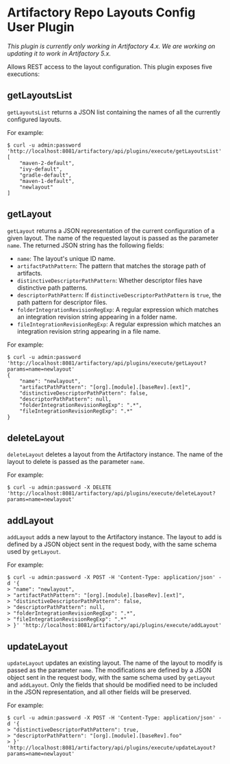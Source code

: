 Artifactory Repo Layouts Config User Plugin
===========================================

*This plugin is currently only working in Artifactory 4.x. We are working on updating it to work in Artifactory 5.x.*

Allows REST access to the layout configuration. This plugin exposes five
executions:

getLayoutsList
--------------

`getLayoutsList` returns a JSON list containing the names of all the currently
configured layouts.

For example:

```
$ curl -u admin:password 'http://localhost:8081/artifactory/api/plugins/execute/getLayoutsList'
[
    "maven-2-default",
    "ivy-default",
    "gradle-default",
    "maven-1-default",
    "newlayout"
]
```

getLayout
---------

`getLayout` returns a JSON representation of the current configuration of a
given layout. The name of the requested layout is passed as the parameter
`name`. The returned JSON string has the following fields:

- `name`: The layout's unique ID name.
- `artifactPathPattern`: The pattern that matches the storage path of artifacts.
- `distinctiveDescriptorPathPattern`: Whether descriptor files have distinctive
  path patterns.
- `descriptorPathPattern`: If `distinctiveDescriptorPathPattern` is `true`, the
  path pattern for descriptor files.
- `folderIntegrationRevisionRegExp`: A regular expression which matches an
  integration revision string appearing in a folder name.
- `fileIntegrationRevisionRegExp`: A regular expression which matches an
  integration revision string appearing in a file name.

For example:

```
$ curl -u admin:password 'http://localhost:8081/artifactory/api/plugins/execute/getLayout?params=name=newlayout'
{
    "name": "newlayout",
    "artifactPathPattern": "[org].[module].[baseRev].[ext]",
    "distinctiveDescriptorPathPattern": false,
    "descriptorPathPattern": null,
    "folderIntegrationRevisionRegExp": ".*",
    "fileIntegrationRevisionRegExp": ".*"
}
```

deleteLayout
------------

`deleteLayout` deletes a layout from the Artifactory instance. The name of the
layout to delete is passed as the parameter `name`.

For example:

```
$ curl -u admin:password -X DELETE 'http://localhost:8081/artifactory/api/plugins/execute/deleteLayout?params=name=newlayout'
```

addLayout
---------

`addLayout` adds a new layout to the Artifactory instance. The layout to add is
defined by a JSON object sent in the request body, with the same schema used by
`getLayout`.

For example:

```
$ curl -u admin:password -X POST -H 'Content-Type: application/json' -d '{
> "name": "newlayout",
> "artifactPathPattern": "[org].[module].[baseRev].[ext]",
> "distinctiveDescriptorPathPattern": false,
> "descriptorPathPattern": null,
> "folderIntegrationRevisionRegExp": ".*",
> "fileIntegrationRevisionRegExp": ".*"
> }' 'http://localhost:8081/artifactory/api/plugins/execute/addLayout'
```

updateLayout
------------

`updateLayout` updates an existing layout. The name of the layout to modify is
passed as the parameter `name`. The modifications are defined by a JSON object
sent in the request body, with the same schema used by `getLayout` and
`addLayout`. Only the fields that should be modified need to be included in the
JSON representation, and all other fields will be preserved.

For example:

```
$ curl -u admin:password -X POST -H 'Content-Type: application/json' -d '{
> "distinctiveDescriptorPathPattern": true,
> "descriptorPathPattern": "[org].[module].[baseRev].foo"
> }' 'http://localhost:8081/artifactory/api/plugins/execute/updateLayout?params=name=newlayout'
```
